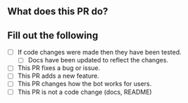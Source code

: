 ## What does this PR do?

## Fill out the following

<!-- Put an x inside [ ] to check it, like so: [x] -->

- [ ] If code changes were made then they have been tested.
    - [ ] Docs have been updated to reflect the changes.
- [ ] This PR fixes a bug or issue.
- [ ] This PR adds a new feature.
- [ ] This PR changes how the bot works for users.
- [ ] This PR is not a code change (docs, README)
